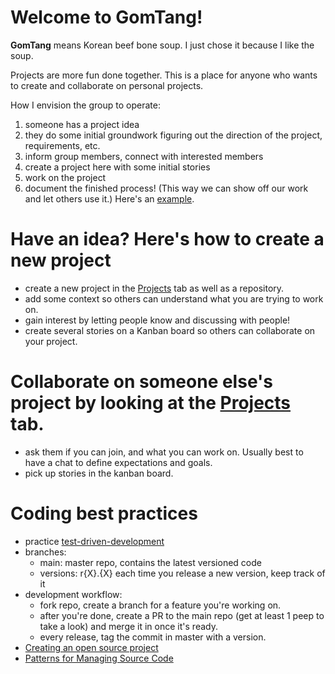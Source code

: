 # **Welcome to GomTang!**
   
**GomTang** means Korean beef bone soup. I just chose it because I like the soup.   
   
Projects are more fun done together. This is a place for anyone who wants to create and collaborate on personal projects.   
   
How I envision the group to operate:   
1. someone has a project idea
2. they do some initial groundwork figuring out the direction of the project, requirements, etc.
3. inform group members, connect with interested members
4. create a project here with some initial stories
5. work on the project
6. document the finished process! (This way we can show off our work and let others use it.) Here's an [example](https://github.com/jasondeglint/MaViS).
   
# Have an idea? Here's how to create a new project
- create a new project in the [Projects](https://github.com/orgs/gomtangwastaken/projects?type=beta) tab as well as a repository.
- add some context so others can understand what you are trying to work on.
- gain interest by letting people know and discussing with people!
- create several stories on a Kanban board so others can collaborate on your project.
   
# Collaborate on someone else's project by looking at the [Projects](https://github.com/orgs/gomtangwastaken/projects?type=beta) tab.
- ask them if you can join, and what you can work on. Usually best to have a chat to define expectations and goals.
- pick up stories in the kanban board.

# Coding best practices
- practice [test-driven-development](https://www.guru99.com/test-driven-development.html)
- branches:
   - main: master repo, contains the latest versioned code
   - versions: r{X}.{X} each time you release a new version, keep track of it
- development workflow:
   - fork repo, create a branch for a feature you're working on.
   - after you're done, create a PR to the main repo (get at least 1 peep to take a look) and merge it in once it's ready.
   - every release, tag the commit in master with a version.
- [Creating an open source project](https://opensource.guide/starting-a-project/)
- [Patterns for Managing Source Code](https://martinfowler.com/articles/branching-patterns.html)
